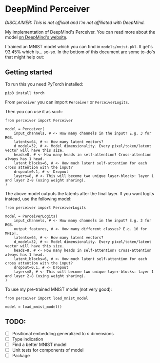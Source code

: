 # DeepMind Perceiver

_DISCLAIMER: This is not official and I'm not affiliated with DeepMind._

My implementation of DeepMind's Perceiver. You can read more about the model [on DeepMind's website](https://deepmind.com/research/publications/Perceiver-General-Perception-with-Iterative-Attention).

I trained an MNIST model which you can find in `models/mnist.pkl`. It get's 93.45% which is... so-so. In the bottom of this document are some to-do's that might help out:

## Getting started

To run this you need PyTorch installed:

`pip3 install torch`

From `perceiver` you can import `Perceiver` or `PerceiverLogits`.

Then you can use it as such:

```
from perceiver import Perceiver

model = Perceiver(
    input_channels, # <- How many channels in the input? E.g. 3 for RGB.
    latents=64, # <- How many latent vectors?
    d_model=32, # <- Model dimensionality. Every pixel/token/latent vector will have this size.
    heads=8, # <- How many heads in self-attention? Cross-attention always has 1 head.
    latent_blocks=6, # <- How much latent self-attention for each cross attention with the input?
    dropout=0.1, # <- Dropout
    layers=8, # <- This will become two unique layer-blocks: layer 1 and layer 2-8 (using weight sharing).
)
```

The above model outputs the latents after the final layer. If you want logits instead, use the following model:

```
from perceiver import PerceiverLogits

model = PerceiverLogits(
    input_channels, # <- How many channels in the input? E.g. 3 for RGB.
    output_features, # <- How many different classes? E.g. 10 for MNIST.
    latents=64, # <- How many latent vectors?
    d_model=32, # <- Model dimensionality. Every pixel/token/latent vector will have this size.
    heads=8, # <- How many heads in self-attention? Cross-attention always has 1 head.
    latent_blocks=6, # <- How much latent self-attention for each cross attention with the input?
    dropout=0.1, # <- Dropout
    layers=8, # <- This will become two unique layer-blocks: layer 1 and layer 2-8 (using weight sharing).
)
```

To use my pre-trained MNIST model (not very good):

```
from perceiver import load_mnist_model

model = load_mnist_model()
```

## TODO:

-   [ ] Positional embedding generalized to _n_ dimensions
-   [ ] Type indication
-   [ ] Find a better MNIST model
-   [ ] Unit tests for components of model
-   [ ] Package
